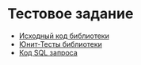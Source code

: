 # Тестовое задание
* [Исходный код библиотеки](https://github.com/SMarkls/TestTask/tree/master/TestTask.SquareCalculator)
* [Юнит-Тесты библиотеки](https://github.com/SMarkls/TestTask/tree/master/TestTask.SqureCalculator.Tests)
* [Код SQL запроса](https://github.com/SMarkls/TestTask/blob/master/TestTask.sql)
